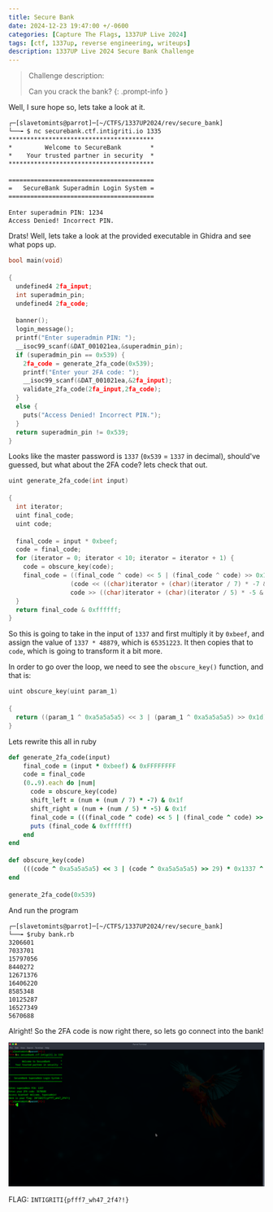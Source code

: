 ```yaml
---
title: Secure Bank
date: 2024-12-23 19:47:00 +/-0600
categories: [Capture The Flags, 1337UP Live 2024]
tags: [ctf, 1337up, reverse engineering, writeups]
description: 1337UP Live 2024 Secure Bank Challenge
---
```


> Challenge description:
>
> Can you crack the bank?
{: .prompt-info }

Well, I sure hope so, lets take a look at it.

```terminal
┌─[slavetomints@parrot]─[~/CTFS/1337UP2024/rev/secure_bank]
└──╼ $ nc securebank.ctf.intigriti.io 1335 
****************************************
*         Welcome to SecureBank        *
*    Your trusted partner in security  *
****************************************

========================================
=   SecureBank Superadmin Login System =
========================================

Enter superadmin PIN: 1234
Access Denied! Incorrect PIN.
```

Drats! Well, lets take a look at the provided executable in Ghidra and see what pops up. 

```c
bool main(void)

{
  undefined4 2fa_input;
  int superadmin_pin;
  undefined4 2fa_code;
  
  banner();
  login_message();
  printf("Enter superadmin PIN: ");
  __isoc99_scanf(&DAT_001021ea,&superadmin_pin);
  if (superadmin_pin == 0x539) {
    2fa_code = generate_2fa_code(0x539);
    printf("Enter your 2FA code: ");
    __isoc99_scanf(&DAT_001021ea,&2fa_input);
    validate_2fa_code(2fa_input,2fa_code);
  }
  else {
    puts("Access Denied! Incorrect PIN.");
  }
  return superadmin_pin != 0x539;
}
```

Looks like the master password is `1337` (`0x539` = `1337` in decimal), should've guessed, but what about the 2FA code? lets check that out.

```c
uint generate_2fa_code(int input)

{
  int iterator;
  uint final_code;
  uint code;
  
  final_code = input * 0xbeef;
  code = final_code;
  for (iterator = 0; iterator < 10; iterator = iterator + 1) {
    code = obscure_key(code);
    final_code = ((final_code ^ code) << 5 | (final_code ^ code) >> 0x1b) +
                 (code << ((char)iterator + (char)(iterator / 7) * -7 & 0x1fU) ^
                 code >> ((char)iterator + (char)(iterator / 5) * -5 & 0x1fU));
  }
  return final_code & 0xffffff;
}
```

So this is going to take in the input of `1337` and first multiply it by `0xbeef`, and assign the value of `1337 * 48879`, which is `65351223`. It then copies that to `code`, which is going to transform it a bit more. 

In order to go over the loop, we need to see the `obscure_key()` function, and that is:
```c
uint obscure_key(uint param_1)

{
  return ((param_1 ^ 0xa5a5a5a5) << 3 | (param_1 ^ 0xa5a5a5a5) >> 0x1d) * 0x1337 ^ 0x5a5a5a5a;
}
```

Lets rewrite this all in ruby

```ruby
def generate_2fa_code(input)
    final_code = (input * 0xbeef) & 0xFFFFFFFF
    code = final_code
    (0..9).each do |num|
      code = obscure_key(code)
      shift_left = (num + (num / 7) * -7) & 0x1f
      shift_right = (num + (num / 5) * -5) & 0x1f
      final_code = (((final_code ^ code) << 5 | (final_code ^ code) >> 27) + ((code << shift_left) ^ (code >> shift_right))) & 0xFFFFFFFF
      puts (final_code & 0xffffff)
    end
end

def obscure_key(code)
    (((code ^ 0xa5a5a5a5) << 3 | (code ^ 0xa5a5a5a5) >> 29) * 0x1337 ^ 0x5a5a5a5a) & 0xFFFFFFFF
end

generate_2fa_code(0x539)

```

And run the program

```terminal
┌─[slavetomints@parrot]─[~/CTFS/1337UP2024/rev/secure_bank]
└──╼ $ruby bank.rb 
3206601
7033701
15797056
8440272
12671376
16406220
8585348
10125287
16527349
5670688
```

Alright! So the 2FA code is now right there, so lets go connect into the bank!

![money!](/assets/img/1337up-2024/secure-bank/image1.png)

FLAG: `INTIGRITI{pfff7_wh47_2f4?!}`
